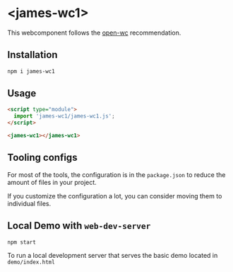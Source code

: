 # \<james-wc1>

This webcomponent follows the [open-wc](https://github.com/open-wc/open-wc) recommendation.

## Installation

```bash
npm i james-wc1
```

## Usage

```html
<script type="module">
  import 'james-wc1/james-wc1.js';
</script>

<james-wc1></james-wc1>
```



## Tooling configs

For most of the tools, the configuration is in the `package.json` to reduce the amount of files in your project.

If you customize the configuration a lot, you can consider moving them to individual files.

## Local Demo with `web-dev-server`

```bash
npm start
```

To run a local development server that serves the basic demo located in `demo/index.html`
